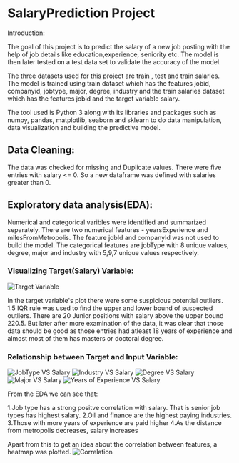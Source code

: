 # SalaryPrediction Project

Introduction:

The goal of this project is to predict the salary of a new job posting with the help of job details like education,experience, seniority etc. The model is then later tested on a test data set to validate the accuracy of the model.

The three datasets used for this project are train , test and train salaries. The model is trained using train dataset which has the features jobid, companyid, jobtype, major, degree, industry and the train salaries dataset which has the features jobid and the target variable salary.

The tool used is Python 3 along with its libraries and packages such as numpy, pandas, matplotlib, seaborn and sklearn to do data manipulation, data visualization and building the predictive model.

## Data Cleaning:
The data was checked for missing and Duplicate values. There were five entries with salary <= 0. So a new dataframe was defined with salaries greater than 0.

## Exploratory data analysis(EDA):
Numerical and categorical varibles were identified and summarized separately. There are two numerical features - yearsExperience and milesFromMetropolis. The feature jobId and companyId was not used to build the model. The categorical features are jobType with 8 unique values, degree, major and industry with 5,9,7 unique values respectively.

### Visualizing Target(Salary) Variable:

![Target Variable](https://user-images.githubusercontent.com/63967431/88532182-c2dd4280-d021-11ea-866d-2f5b5b8265e3.JPG)

In the target variable's plot there were some suspicious potential outliers. 1.5 IQR rule was used to find the upper and lower bound of suspected outliers. There are 20 Junior positions with salary above the upper bound 220.5. But later after more examination of the data, it was clear that those data should be good as those entries had atleast 18 years of experience and almost most of them has masters or doctoral degree.

### Relationship between Target and Input Variable:

![JobType VS Salary](https://user-images.githubusercontent.com/63967431/88534113-038a8b00-d025-11ea-9e06-b272525b9706.PNG) ![Industry VS Salary](https://user-images.githubusercontent.com/63967431/88534392-a0e5bf00-d025-11ea-9bda-2cc42a867644.PNG) ![Degree VS Salary](https://user-images.githubusercontent.com/63967431/88534367-90cddf80-d025-11ea-97be-5f5e5d8c4b93.PNG) ![Major VS Salary](https://user-images.githubusercontent.com/63967431/88534418-ac38ea80-d025-11ea-8f1e-28e5488340d0.PNG)
![Years of Experience VS Salary](https://user-images.githubusercontent.com/63967431/88534438-b824ac80-d025-11ea-8987-462a4c9875bb.PNG)


From the EDA we can see that:

1.Job type has a strong positve correlation with salary. That is senior job types has highest salary.
2.Oil and finance are the highest paying industries.
3.Those with more years of experience are paid higher
4.As the distance from metropolis decreases, salary increases

Apart from this to get an idea about the correlation between features, a heatmap was plotted.
![Correlation](https://user-images.githubusercontent.com/63967431/88534438-b824ac80-d025-11ea-8987-462a4c9875bb.PNG)

